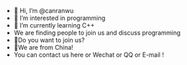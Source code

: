 - 👋 Hi, I’m @canranwu
- 👀 I’m interested in programming
- 🌱 I’m currently learning C++
- We are finding people to join us and discuss programming
- 👀Do you want to join us?
- 🌱We are from China! 
- You can contact us here or Wechat or QQ or E-mail !
